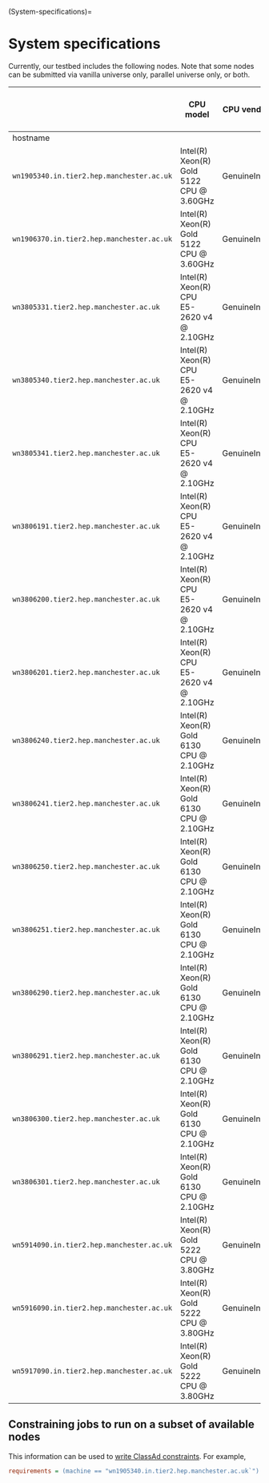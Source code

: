 (System-specifications)=
# System specifications

Currently, our testbed includes the following nodes.
Note that some nodes can be submitted via vanilla universe only,
parallel universe only,
or both.

|                                           | CPU model                                 | CPU vendor   | CPU generation | CPU microarchitecture | No. of sockets | Total no. of logical cores | Total no. of physical cores | Total memory (GiB) | Total swap (GiB) | vanilla universe | parallel universe |
| ----------------------------------------- | ----------------------------------------- | ------------ | -------------- | --------------------- | -------------- | -------------------------- | --------------------------- | ------------------ | ---------------- | ---------------- | ----------------- |
| hostname                                  |                                           |              |                |                       |                |                            |                             |                    |                  |                  |                   |
| `wn1905340.in.tier2.hep.manchester.ac.uk` | Intel(R) Xeon(R) Gold 5122 CPU @ 3.60GHz  | GenuineIntel | skylake_avx512 | x86_64_v4             | 2              | 16                         | 8                           | 1510               | 128              | True             | False             |
| `wn1906370.in.tier2.hep.manchester.ac.uk` | Intel(R) Xeon(R) Gold 5122 CPU @ 3.60GHz  | GenuineIntel | skylake_avx512 | x86_64_v4             | 2              | 16                         | 8                           | 1510               | 128              | True             | True              |
| `wn3805331.tier2.hep.manchester.ac.uk`    | Intel(R) Xeon(R) CPU E5-2620 v4 @ 2.10GHz | GenuineIntel | broadwell      | x86_64_v3             | 2              | 16                         | 16                          | 63                 | 64               | False            | True              |
| `wn3805340.tier2.hep.manchester.ac.uk`    | Intel(R) Xeon(R) CPU E5-2620 v4 @ 2.10GHz | GenuineIntel | broadwell      | x86_64_v3             | 2              | 16                         | 16                          | 63                 | 64               | True             | False             |
| `wn3805341.tier2.hep.manchester.ac.uk`    | Intel(R) Xeon(R) CPU E5-2620 v4 @ 2.10GHz | GenuineIntel | broadwell      | x86_64_v3             | 2              | 16                         | 16                          | 63                 | 64               | True             | False             |
| `wn3806191.tier2.hep.manchester.ac.uk`    | Intel(R) Xeon(R) CPU E5-2620 v4 @ 2.10GHz | GenuineIntel | broadwell      | x86_64_v3             | 2              | 32                         | 16                          | 63                 | 64               | True             | False             |
| `wn3806200.tier2.hep.manchester.ac.uk`    | Intel(R) Xeon(R) CPU E5-2620 v4 @ 2.10GHz | GenuineIntel | broadwell      | x86_64_v3             | 2              | 32                         | 16                          | 63                 | 64               | False            | True              |
| `wn3806201.tier2.hep.manchester.ac.uk`    | Intel(R) Xeon(R) CPU E5-2620 v4 @ 2.10GHz | GenuineIntel | broadwell      | x86_64_v3             | 2              | 32                         | 16                          | 63                 | 64               | False            | True              |
| `wn3806240.tier2.hep.manchester.ac.uk`    | Intel(R) Xeon(R) Gold 6130 CPU @ 2.10GHz  | GenuineIntel | skylake_avx512 | x86_64_v4             | 2              | 64                         | 32                          | 187                | 64               | True             | True              |
| `wn3806241.tier2.hep.manchester.ac.uk`    | Intel(R) Xeon(R) Gold 6130 CPU @ 2.10GHz  | GenuineIntel | skylake_avx512 | x86_64_v4             | 2              | 64                         | 32                          | 187                | 64               | True             | True              |
| `wn3806250.tier2.hep.manchester.ac.uk`    | Intel(R) Xeon(R) Gold 6130 CPU @ 2.10GHz  | GenuineIntel | skylake_avx512 | x86_64_v4             | 2              | 64                         | 32                          | 187                | 64               | True             | True              |
| `wn3806251.tier2.hep.manchester.ac.uk`    | Intel(R) Xeon(R) Gold 6130 CPU @ 2.10GHz  | GenuineIntel | skylake_avx512 | x86_64_v4             | 2              | 64                         | 32                          | 187                | 64               | True             | True              |
| `wn3806290.tier2.hep.manchester.ac.uk`    | Intel(R) Xeon(R) Gold 6130 CPU @ 2.10GHz  | GenuineIntel | skylake_avx512 | x86_64_v4             | 2              | 64                         | 32                          | 187                | 64               | False            | True              |
| `wn3806291.tier2.hep.manchester.ac.uk`    | Intel(R) Xeon(R) Gold 6130 CPU @ 2.10GHz  | GenuineIntel | skylake_avx512 | x86_64_v4             | 2              | 64                         | 32                          | 187                | 64               | False            | True              |
| `wn3806300.tier2.hep.manchester.ac.uk`    | Intel(R) Xeon(R) Gold 6130 CPU @ 2.10GHz  | GenuineIntel | skylake_avx512 | x86_64_v4             | 2              | 64                         | 32                          | 187                | 64               | False            | True              |
| `wn3806301.tier2.hep.manchester.ac.uk`    | Intel(R) Xeon(R) Gold 6130 CPU @ 2.10GHz  | GenuineIntel | skylake_avx512 | x86_64_v4             | 2              | 64                         | 32                          | 187                | 64               | False            | True              |
| `wn5914090.in.tier2.hep.manchester.ac.uk` | Intel(R) Xeon(R) Gold 5222 CPU @ 3.80GHz  | GenuineIntel | cascadelake    | x86_64_v4             | 2              | 16                         | 8                           | 1511               | 128              | True             | True              |
| `wn5916090.in.tier2.hep.manchester.ac.uk` | Intel(R) Xeon(R) Gold 5222 CPU @ 3.80GHz  | GenuineIntel | cascadelake    | x86_64_v4             | 2              | 16                         | 8                           | 1511               | 128              | True             | True              |
| `wn5917090.in.tier2.hep.manchester.ac.uk` | Intel(R) Xeon(R) Gold 5222 CPU @ 3.80GHz  | GenuineIntel | cascadelake    | x86_64_v4             | 2              | 16                         | 8                           | 1511               | 128              | False            | True              |

## Constraining jobs to run on a subset of available nodes

This information can be used to [write ClassAd constraints](https://htcondor.readthedocs.io/en/latest/man-pages/condor_submit.html#requirements).
For example,

```ini
requirements = (machine == "wn1905340.in.tier2.hep.manchester.ac.uk`") || (machine == "wn5914090.in.tier2.hep.manchester.ac.uk`") || (machine == "wn5916090.in.tier2.hep.manchester.ac.uk`") || (machine == "wn5916340.in.tier2.hep.manchester.ac.uk`") || (machine == "wn5914340.in.tier2.hep.manchester.ac.uk`") || (machine == "wn5917090.in.tier2.hep.manchester.ac.uk`")
```
